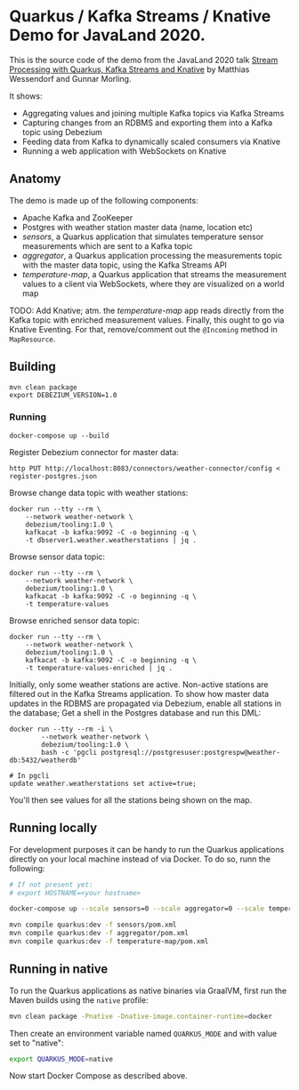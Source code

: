 # Quarkus / Kafka Streams / Knative Demo for JavaLand 2020.

This is the source code of the demo from the JavaLand 2020 talk [Stream Processing with Quarkus, Kafka Streams and Knative](https://programm.javaland.eu/2020/#/scheduledEvent/590798) by Matthias Wessendorf and Gunnar Morling.

It shows:

* Aggregating values and joining multiple Kafka topics via Kafka Streams
* Capturing changes from an RDBMS and exporting them into a Kafka topic using Debezium
* Feeding data from Kafka to dynamically scaled consumers via Knative
* Running a web application with WebSockets on Knative

## Anatomy

The demo is made up of the following components:

* Apache Kafka and ZooKeeper
* Postgres with weather station master data (name, location etc)
* _sensors_, a Quarkus application that simulates temperature sensor measurements which are sent to a Kafka topic
* _aggregator_, a Quarkus application processing the measurements topic with the master data topic, using the Kafka Streams API
* _temperature-map_, a Quarkus application that streams the measurement values to a client via WebSockets, where they are visualized on a world map

TODO: Add Knative; atm. the _temperature-map_ app reads directly from the Kafka topic with enriched measurement values. Finally, this ought to go via Knative Eventing.
For that, remove/comment out the `@Incoming` method in `MapResource`.

## Building

```
mvn clean package
export DEBEZIUM_VERSION=1.0
```

### Running

```
docker-compose up --build
```

Register Debezium connector for master data:

```
http PUT http://localhost:8083/connectors/weather-connector/config < register-postgres.json
```

Browse change data topic with weather stations:

```
docker run --tty --rm \
    --network weather-network \
    debezium/tooling:1.0 \
    kafkacat -b kafka:9092 -C -o beginning -q \
    -t dbserver1.weather.weatherstations | jq .
```

Browse sensor data topic:

```
docker run --tty --rm \
    --network weather-network \
    debezium/tooling:1.0 \
    kafkacat -b kafka:9092 -C -o beginning -q \
    -t temperature-values
```

Browse enriched sensor data topic:

```
docker run --tty --rm \
    --network weather-network \
    debezium/tooling:1.0 \
    kafkacat -b kafka:9092 -C -o beginning -q \
    -t temperature-values-enriched | jq .
```

Initially, only some weather stations are active.
Non-active stations are filtered out in the Kafka Streams application.
To show how master data updates in the RDBMS are propagated via Debezium,
enable all stations in the database;
Get a shell in the Postgres database and run this DML:

```
docker run --tty --rm -i \
        --network weather-network \
        debezium/tooling:1.0 \
        bash -c 'pgcli postgresql://postgresuser:postgrespw@weather-db:5432/weatherdb'

# In pgcli
update weather.weatherstations set active=true;
```

You'll then see values for all the stations being shown on the map.

## Running locally

For development purposes it can be handy to run the Quarkus applications
directly on your local machine instead of via Docker.
To do so, runn the following:

```bash
# If not present yet:
# export HOSTNAME=<your hostname>

docker-compose up --scale sensors=0 --scale aggregator=0 --scale temperature-map=0

mvn compile quarkus:dev -f sensors/pom.xml
mvn compile quarkus:dev -f aggregator/pom.xml
mvn compile quarkus:dev -f temperature-map/pom.xml
```

## Running in native

To run the Quarkus applications as native binaries via GraalVM,
first run the Maven builds using the `native` profile:

```bash
mvn clean package -Pnative -Dnative-image.container-runtime=docker
```

Then create an environment variable named `QUARKUS_MODE` and with value set to "native":

```bash
export QUARKUS_MODE=native
```

Now start Docker Compose as described above.
